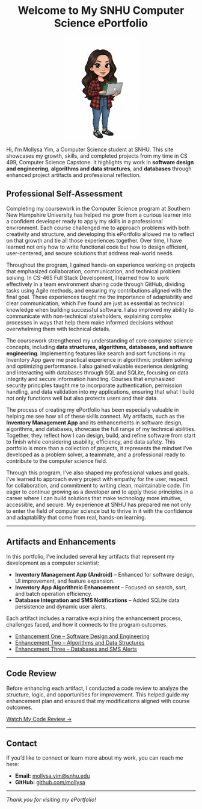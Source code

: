 <link rel="stylesheet" href="assets/css/style.css">

<div align="center">

<h1>Welcome to My SNHU Computer Science ePortfolio</h1>

<img src="assets/images/MollysaYimCartoon.JPG" alt="Mollysa Yim profile photo" width="200">

</div>


Hi, I’m Mollysa Yim, a Computer Science student at SNHU. This site showcases my growth, skills, and completed projects from my time in CS 499, Computer Science Capstone. It highlights my work in **software design and engineering**, **algorithms and data structures**, and **databases** through enhanced project artifacts and professional reflection.


## Professional Self-Assessment

Completing my coursework in the Computer Science program at Southern New Hampshire University has helped me grow from a curious learner into a confident developer ready to apply my skills in a professional environment. Each course challenged me to approach problems with both creativity and structure, and developing this ePortfolio allowed me to reflect on that growth and tie all those experiences together. Over time, I have learned not only how to write functional code but how to design efficient, user-centered, and secure solutions that address real-world needs.

Throughout the program, I gained hands-on experience working on projects that emphasized collaboration, communication, and technical problem solving. In CS-465 Full Stack Development, I learned how to work effectively in a team environment sharing code through GitHub, dividing tasks using Agile methods, and ensuring my contributions aligned with the final goal. These experiences taught me the importance of adaptability and clear communication, which I’ve found are just as essential as technical knowledge when building successful software. I also improved my ability to communicate with non-technical stakeholders, explaining complex processes in ways that help them make informed decisions without overwhelming them with technical details.

The coursework strengthened my understanding of core computer science concepts, including **data structures, algorithms, databases, and software engineering**. Implementing features like search and sort functions in my Inventory App gave me practical experience in algorithmic problem solving and optimizing performance. I also gained valuable experience designing and interacting with databases through SQL and SQLite, focusing on data integrity and secure information handling. Courses that emphasized security principles taught me to incorporate authentication, permission handling, and data validation into my applications, ensuring that what I build not only functions well but also protects users and their data.

The process of creating my ePortfolio has been especially valuable in helping me see how all of these skills connect. My artifacts, such as the **Inventory Management App** and its enhancements in software design, algorithms, and databases, showcase the full range of my technical abilities. Together, they reflect how I can design, build, and refine software from start to finish while considering usability, efficiency, and data safety. This portfolio is more than a collection of projects, it represents the mindset I’ve developed as a problem solver, a teammate, and a professional ready to contribute to the computer science field.

Through this program, I’ve also shaped my professional values and goals. I’ve learned to approach every project with empathy for the user, respect for collaboration, and commitment to writing clean, maintainable code. I’m eager to continue growing as a developer and to apply these principles in a career where I can build solutions that make technology more intuitive, accessible, and secure. My experience at SNHU has prepared me not only to enter the field of computer science but to thrive in it with the confidence and adaptability that come from real, hands-on learning.

---

## Artifacts and Enhancements

In this portfolio, I’ve included several key artifacts that represent my development as a computer scientist:

- **Inventory Management App (Android)** – Enhanced for software design, UI improvement, and feature expansion.  
- **Inventory App Algorithmic Enhancement** – Focused on search, sort, and batch operation efficiency.  
- **Database Integration and SMS Notifications** – Added SQLite data persistence and dynamic user alerts.

Each artifact includes a narrative explaining the enhancement process, challenges faced, and how it connects to the program outcomes.

- [Enhancement One – Software Design and Engineering](artifact-one.md)
- [Enhancement Two – Algorithms and Data Structures](artifact-two.md)
- [Enhancement Three – Databases and SMS Alerts](artifact-three.md)

---

## Code Review

Before enhancing each artifact, I conducted a code review to analyze the structure, logic, and opportunities for improvement. This helped guide my enhancement plan and ensured that my modifications aligned with course outcomes.

[Watch My Code Review →](code-review.md)

---

## Contact

If you’d like to connect or learn more about my work, you can reach me here:

- **Email:** [mollysa.yim@snhu.edu](mailto:mollysa.yim@snhu.edu)  
- **GitHub:** [github.com/mollysa](https://github.com/mollysa)

---

*Thank you for visiting my ePortfolio!*
